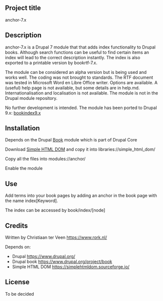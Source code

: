 ## Project title

anchor-7.x

## Description
anchor-7.x is a Drupal 7 module that that adds index functionality to Drupal books. Although search functions can be useful to find certain items an index will lead to the correct description instantly. The index is also exported to a printable version by bookrtf-7.x.

The module can be considered an alpha version but is being used and works well. The coding was not brought to standards. The RTF document was tested in Microsoft Word en Libre Office writer. Options are available. A (useful) help page is not available, but some details are in help.md. Internationalisation and localisation is not available. The module is not in the Drupal module repository.

No further development is intended. The module has been ported to Drupal 9.x: [bookindex9.x](https://github.com/cterveen/bookindex-9.x)

## Installation

Depends on the Drupal [Book](https://www.drupal.org/project/book) module which is part of Drupal Core

Download [Simple HTML DOM](https://simplehtmldom.sourceforge.io/) and copy it into libraries://simple_html_dom/

Copy all the files into modules://anchor/

Enable the module

## Use

Add terms into your book pages by adding an anchor in the book page with the name index[Keyword].

The index can be accessed by book/index/[node]

## Credits

Written by Christiaan ter Veen <https://www.rork.nl/>

Depends on:

- Drupal <https://www.drupal.org/>
- Drupal book <https://www.drupal.org/project/book>
- Simple HTML DOM <https://simplehtmldom.sourceforge.io/>

## License

To be decided

